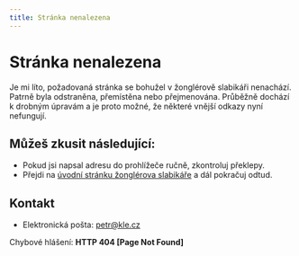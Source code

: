 ```yaml
---
title: Stránka nenalezena
---
```


# Stránka nenalezena

Je mi líto, požadovaná stránka se bohužel v žonglérově slabikáři nenachází. Patrně byla odstraněna, přemístěna nebo přejmenována. Průběžně dochází k drobným úpravám a je proto možné, že některé vnější odkazy nyní nefungují.

## Můžeš zkusit následující:

- Pokud jsi napsal adresu do prohlížeče ručně, zkontroluj překlepy.
- Přejdi na [úvodní stránku žonglérova slabikáře](/) a dál pokračuj odtud.

## Kontakt

- Elektronická pošta: [petr@kle.cz](mailto:petr@kle.cz?subject=Žonglování)

Chybové hlášení: **HTTP 404 [Page Not Found]**
